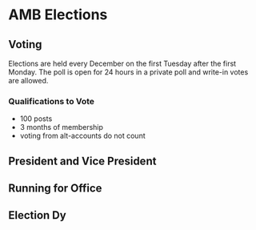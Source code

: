 # AMB Elections

## Voting

Elections are held every December on the first Tuesday after the first Monday. The poll is open for 24 hours in a private poll and write-in votes are allowed.

### Qualifications to Vote
* 100 posts
* 3 months of membership
* voting from alt-accounts do not count

## President and Vice President

## Running for Office

## Election Dy
